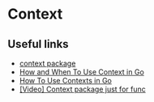 # Context

## Useful links

- [context package](https://pkg.go.dev/context)
- [How and When To Use Context in Go](https://betterprogramming.pub/how-and-when-to-use-context-in-go-b365ddf42ae2)
- [How To Use Contexts in Go](https://www.digitalocean.com/community/tutorials/how-to-use-contexts-in-go)
- [[Video] Context package just for func](https://www.youtube.com/watch?v=LSzR0VEraWw)
